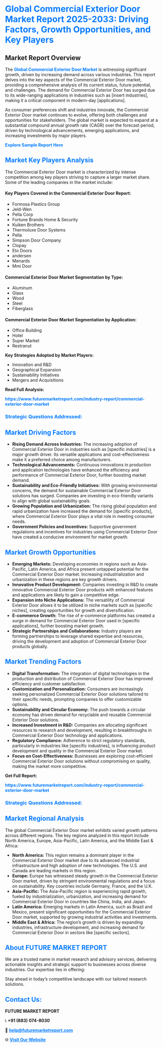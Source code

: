 <h1 style="color: #007BFF;">Global Commercial Exterior Door Market Report 2025-2033: Driving Factors, Growth Opportunities, and Key Players</h1>

<section id="overview">
<h2>Market Report Overview</h2>
<p>The <a href="https://www.futuremarketreport.com/industry-report/commercial-exterior-door-market" style="color: #007BFF; text-decoration: none;"><strong>Global Commercial Exterior Door Market</strong></a> is witnessing significant growth, driven by increasing demand across various industries. This report delves into the key aspects of the Commercial Exterior Door market, providing a comprehensive analysis of its current status, future potential, and challenges. The demand for Commercial Exterior Door has surged due to its wide-ranging applications in industries such as [insert industries], making it a critical component in modern-day [applications].</p>
<p>As consumer preferences shift and industries innovate, the Commercial Exterior Door market continues to evolve, offering both challenges and opportunities for stakeholders. The global market is expected to expand at a substantial compound annual growth rate (CAGR) over the forecast period, driven by technological advancements, emerging applications, and increasing investments by major players.</p>
</section>

<section id="overview">
<p><a href="https://www.futuremarketreport.com/request-sample/reportId=29504" style="color: #007BFF; text-decoration: none;"><strong>Explore Sample Report Here</strong></a></p>
</section>

<section id="key-players">
<h2 style="color: #007BFF;">Market Key Players Analysis</h2>
<p>The Commercial Exterior Door market is characterized by intense competition among key players striving to capture a larger market share. Some of the leading companies in the market include:</p>
<h4>Key Players Covered in the Commercial Exterior Door Report:</h4>
<ul><li>Formosa Plastics Group</li><li>Jeld-Wen</li><li>Pella Corp</li><li>Fortune Brands Home &amp; Security</li><li>Kuiken Brothers</li><li>Thermoluxe Door Systems</li><li>Pella</li><li>Simpson Door Company</li><li>Clopay</li><li>Eto Doors</li><li>andersen</li><li>Menards</li><li>Mmi Door</li></ul>
<h4>Commercial Exterior Door Market Segmentation by Type:</h4>
<ul><li>Aluminum</li><li>Glass</li><li>Wood</li><li>Steel</li><li>Fiberglass</li></ul>

<h4>Commercial Exterior Door Market Segmentation by Application:</h4>
<ul><li>Office Building</li><li>Hotel</li><li>Super Market</li><li>Restranut</li></ul>
<p><strong>Key Strategies Adopted by Market Players:</strong></p>
<ul>
<li>Innovation and R&D</li>
<li>Geographical Expansion</li>
<li>Sustainability Initiatives</li>
<li>Mergers and Acquisitions</li>
</ul>
</section>

<section>
<p><strong>Read Full Analysis: </strong></p><a href="https://www.futuremarketreport.com/industry-report/commercial-exterior-door-market" style="color: #007BFF; text-decoration: none;"><strong>https://www.futuremarketreport.com/industry-report/commercial-exterior-door-market</strong></a>
<h3 style="color: #007BFF;">Strategic Questions Addressed:</h3>
</section>

<section id="driving-factors">
<h2 style="color: #007BFF;">Market Driving Factors</h2>
<ul>
<li><strong>Rising Demand Across Industries:</strong> The increasing adoption of Commercial Exterior Door in industries such as [specific industries] is a major growth driver. Its versatile applications and cost-effectiveness make it a preferred choice among manufacturers.</li>
<li><strong>Technological Advancements:</strong> Continuous innovations in production and application technologies have enhanced the efficiency and performance of Commercial Exterior Door, further boosting market demand.</li>
<li><strong>Sustainability and Eco-Friendly Initiatives:</strong> With growing environmental concerns, the demand for sustainable Commercial Exterior Door solutions has surged. Companies are investing in eco-friendly variants to align with global sustainability goals.</li>
<li><strong>Growing Population and Urbanization:</strong> The rising global population and rapid urbanization have increased the demand for [specific products], where Commercial Exterior Door plays a vital role in meeting consumer needs.</li>
<li><strong>Government Policies and Incentives:</strong> Supportive government regulations and incentives for industries using Commercial Exterior Door have created a conducive environment for market growth.</li>
</ul>
</section>

<section id="growth-opportunities">
<h2 style="color: #007BFF;">Market Growth Opportunities</h2>
<ul>
<li><strong>Emerging Markets:</strong> Developing economies in regions such as Asia-Pacific, Latin America, and Africa present untapped potential for the Commercial Exterior Door market. Increasing industrialization and urbanization in these regions are key growth drivers.</li>
<li><strong>Innovative Product Development:</strong> Companies investing in R&D to create innovative Commercial Exterior Door products with enhanced features and applications are likely to gain a competitive edge.</li>
<li><strong>Expansion into Niche Applications:</strong> The versatility of Commercial Exterior Door allows it to be utilized in niche markets such as [specific niches], creating opportunities for growth and diversification.</li>
<li><strong>E-commerce Growth:</strong> The rise of e-commerce platforms has created a surge in demand for Commercial Exterior Door used in [specific applications], further boosting market growth.</li>
<li><strong>Strategic Partnerships and Collaborations:</strong> Industry players are forming partnerships to leverage shared expertise and resources, driving the development and adoption of Commercial Exterior Door products globally.</li>
</ul>
</section>

<section id="trending-factors">
<h2 style="color: #007BFF;">Market Trending Factors</h2>
<ul>
<li><strong>Digital Transformation:</strong> The integration of digital technologies in the production and distribution of Commercial Exterior Door has improved efficiency and customer satisfaction.</li>
<li><strong>Customization and Personalization:</strong> Consumers are increasingly seeking personalized Commercial Exterior Door solutions tailored to their specific needs, prompting companies to offer customizable options.</li>
<li><strong>Sustainability and Circular Economy:</strong> The push towards a circular economy has driven demand for recyclable and reusable Commercial Exterior Door solutions.</li>
<li><strong>Increased Investment in R&D:</strong> Companies are allocating significant resources to research and development, resulting in breakthroughs in Commercial Exterior Door technology and applications.</li>
<li><strong>Regulatory Compliance:</strong> Adherence to strict regulatory standards, particularly in industries like [specific industries], is influencing product development and quality in the Commercial Exterior Door market.</li>
<li><strong>Focus on Cost-Effectiveness:</strong> Businesses are exploring cost-efficient Commercial Exterior Door solutions without compromising on quality, making the market more competitive.</li>
</ul>
</section>

<section>
<p><strong>Get Full Report: </strong></p><a href="https://www.futuremarketreport.com/industry-report/commercial-exterior-door-market" style="color: #007BFF; text-decoration: none;"><strong>https://www.futuremarketreport.com/industry-report/commercial-exterior-door-market</strong></a>
<h3 style="color: #007BFF;">Strategic Questions Addressed:</h3>
</section>


<section id="regional-analysis">
<h2 style="color: #007BFF;">Market Regional Analysis</h2>
<p>The global Commercial Exterior Door market exhibits varied growth patterns across different regions. The key regions analyzed in this report include North America, Europe, Asia-Pacific, Latin America, and the Middle East & Africa:</p>
<ul>
<li><strong>North America:</strong> This region remains a dominant player in the Commercial Exterior Door market due to its advanced industrial infrastructure and high adoption of new technologies. The U.S. and Canada are leading markets in this region.</li>
<li><strong>Europe:</strong> Europe has witnessed steady growth in the Commercial Exterior Door market, driven by stringent environmental regulations and a focus on sustainability. Key countries include Germany, France, and the U.K.</li>
<li><strong>Asia-Pacific:</strong> The Asia-Pacific region is experiencing rapid growth, fueled by industrialization, urbanization, and increasing demand for Commercial Exterior Door in countries like China, India, and Japan.</li>
<li><strong>Latin America:</strong> Emerging markets in Latin America, such as Brazil and Mexico, present significant opportunities for the Commercial Exterior Door market, supported by growing industrial activities and investments.</li>
<li><strong>Middle East & Africa:</strong> The region’s growth is driven by expanding industries, infrastructure development, and increasing demand for Commercial Exterior Door in sectors like [specific sectors].</li>
</ul>
</section>

<footer>
<h2 style="color: #007BFF;">About FUTURE MARKET REPORT</h2>
<p>We are a trusted name in market research and advisory services, delivering actionable insights and strategic support to businesses across diverse industries. Our expertise lies in offering:</p>

<p>Stay ahead in today’s competitive landscape with our tailored research solutions.</p>

<h2 style="color: #007BFF;">Contact Us:</h2>
<p><strong>FUTURE MARKET REPORT</strong></p>
<p>📞 <strong>+91 (883) 074-8030</strong></p>
<p>📧 <strong><a href="mailto:help@futuremarketreport.com" style="color: #007BFF;">help@futuremarketreport.com</a></strong></p>
<p>🌐 <strong><a href="https://www.futuremarketreport.com/" style="color: #007BFF;">Visit Our Website</a></strong></p>
</footer>